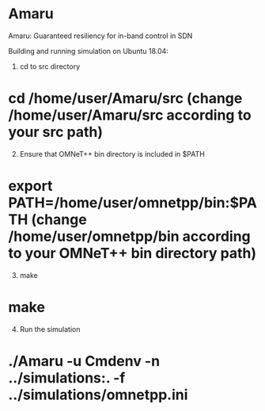 # Amaru
Amaru: Guaranteed resiliency for in-band control in SDN

Building and running simulation on Ubuntu 18.04:

1. cd to src directory

# cd /home/user/Amaru/src (change /home/user/Amaru/src according to your src path)

2. Ensure that OMNeT++ bin directory is included in $PATH

# export PATH=/home/user/omnetpp/bin:$PATH (change /home/user/omnetpp/bin according to your OMNeT++ bin directory path)

3. make

# make

4. Run the simulation

# ./Amaru -u Cmdenv -n ../simulations:. -f ../simulations/omnetpp.ini
